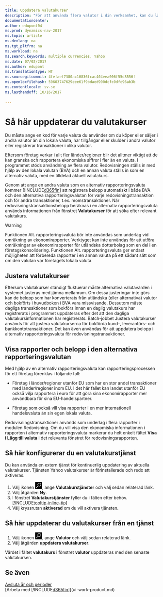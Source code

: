 ```yaml
---
title: Uppdatera valutakurser
description: "För att använda flera valutor i din verksamhet, kan du lägga upp en kod för varje valuta och använda en extern valutakurstjänst, som t.ex. Yahoo."
documentationcenter: 
author: edupont04
ms.prod: dynamics-nav-2017
ms.topic: article
ms.devlang: na
ms.tgt_pltfrm: na
ms.workload: na
ms.search.keywords: multiple currencies, Yahoo
ms.date: 07/02/2017
ms.author: edupont
ms.translationtype: HT
ms.sourcegitcommit: 4fefaef7380ac10836fcac404eea006f55d8556f
ms.openlocfilehash: 50603747629eee61f9bdaed900dcfc0dfc96ab3b
ms.contentlocale: sv-se
ms.lasthandoff: 10/16/2017

---
```

# <a name="how-to-update-currency-exchange-rates"></a>Så här uppdaterar du valutakurser
Du måste ange en kod för varje valuta du använder om du köper eller säljer i andra valutor än din lokala valuta, har tillgångar eller skulder i andra valutor eller registrerar transaktioner i olika valutor.  

Eftersom företag verkar i allt fler länder/regioner blir det alltmer viktigt att de kan granska och rapportera ekonomiska siffror i fler än en valuta. I programmet stöds användning av flera valutor. Redovisningen ställs in med hjälp av den lokala valutan (BVA) och en annan valuta ställs in som en alternativ valuta, med en tilldelad aktuell valutakurs.  

 Genom att ange en andra valuta som en alternativ rapporteringsvaluta kommer [!INCLUDE[d365fin](includes/d365fin_md.md)] att registrera belopp automatiskt i både BVA och den alternativa rapporteringsvalutan för varje redovisningstransaktion och för andra transaktioner, t.ex. momstransaktioner. När redovisningstransaktionsbelopp beräknas i en alternativ rapporteringsvaluta används informationen från fönstret **Valutakurser** för att söka efter relevant valutakurs.  

> [!WARNING]  
>  Funktionen Alt. rapporteringsvaluta bör inte användas som underlag vid omräkning av ekonomirapporter. Verktyget kan inte användas för att utföra omräkningar av ekonomirapporter för utländska dotterbolag som en del i en företagskonsolidering. Funktionen Alt. rapporteringsvaluta ger endast möjligheten att förbereda rapporter i en annan valuta på ett sådant sätt som om den valutan var företagets lokala valuta.

## <a name="adjusting-exchange-rates"></a>Justera valutakurser  
Eftersom valutakurser ständigt fluktuerar måste alternativa valutavärden i systemet justeras med jämna mellanrum. Om dessa justeringar inte görs kan de belopp som har konverterats från utländska (eller alternativa) valutor och bokförts i huvudboken i BVA vara missvisande. Dessutom måste dagliga transaktioner som bokförs innan en daglig valutakurs har registrerats i programmet uppdateras efter det att den dagliga valutakursinformationen har registrerats. Batch-jobbet Justera valutakurser används för att justera valutakurserna för bokförda kund-, leverantörs- och bankkontotransaktioner. Det kan även användas för att uppdatera belopp i alternativ rapporteringsvaluta för redovisningstransaktioner.  

## <a name="displaying-reports-and-amounts-in-the-additional-reporting-currency"></a>Visa rapporter och belopp i den alternativa rapporteringsvalutan  
Med hjälp av en alternativ rapporteringsvaluta kan rapporteringsprocessen för ett företag förenklas i följande fall:  

- Företag i länder/regioner utanför EU som har en stor andel transaktioner med länder/regioner inom EU. I det här fallet kan landet utanför EU också vilja rapportera i euro för att göra sina ekonomirapporter mer användbara för sina EU-handelspartner.  

- Företag som också vill visa rapporter i en mer internationell handelsvaluta än sin egen lokala valuta.  

Redovisningstransaktioner används som underlag i flera rapporter i modulen Redovisning. Om du vill visa den ekonomiska informationen i rapporten i alternativ rapporteringsvaluta markerar du helt enkelt fältet **Visa i Lägg till valuta** i det relevanta fönstret för redovisningsrapporten.  

## <a name="to-set-up-a-currency-exchange-rate-service"></a>Så här konfigurerar du en valutakurstjänst
Du kan använda en extern tjänst för kontinuerlig uppdatering av aktuella valutakurser. Tjänsten Yahoo valutakurser är förinstallerade och redo att aktiveras.

1. Välj ikonen ![Söka efter sida eller rapport](media/ui-search/search_small.png "ikonen Söka efter sida eller rapport"), ange **Valutakurstjänster** och välj sedan relaterad länk.
2. Välj åtgärden **Ny**.
3. I fönstret **Valutakurstjänster** fyller du i fälten efter behov. [!INCLUDE[tooltip-inline-tip](includes/tooltip-inline-tip_md.md)]
4. Välj kryssrutan **aktiverad** om du vill aktivera tjänsten.

## <a name="to-update-currency-exchange-rates-through-a-service"></a>Så här uppdaterar du valutakurser från en tjänst
1. Välj ikonen ![Söka efter sida eller rapport](media/ui-search/search_small.png "ikonen Söka efter sida eller rapport"), ange **Valutor** och välj sedan relaterad länk.
2. Välj åtgärden **uppdatera valutakurser**.

Värdet i fältet **valutakurs** i fönstret **valutor** uppdateras med den senaste valutakursen.

## <a name="see-also"></a>Se även
[Avsluta år och perioder](year-close-years-periods.md)  
[Arbeta med [!INCLUDE[d365fin](includes/d365fin_md.md)]](ui-work-product.md)

